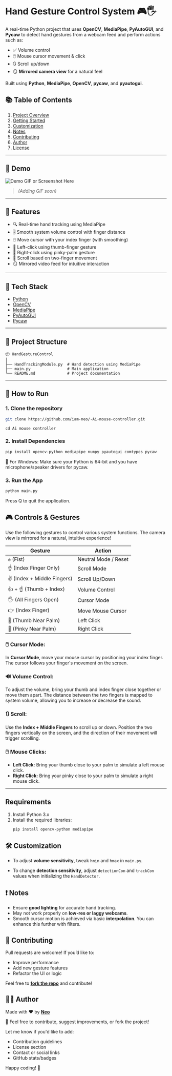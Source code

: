 # Hand Gesture Control System 🎮🖐️

A real-time Python project that uses **OpenCV**, **MediaPipe**, **PyAutoGUI**, and **Pycaw** to detect hand gestures from a webcam feed and perform actions such as:

- ✅ Volume control  
- 🖱️ Mouse cursor movement & click  
- 🔃 Scroll up/down  
- 🪞 **Mirrored camera view** for a natural feel

Built using **Python**, **MediaPipe**, **OpenCV**, **pycaw**, and **pyautogui**.
## 📚 Table of Contents

1. [Project Overview](#project-overview)
2. [Getting Started](#getting-started)
3. [Customization](#customization)
4. [Notes](#notes)
5. [Contributing](#contributing)
6. [Author](##Author)
7. [License](#license)

---

## 📸 Demo

![Demo GIF or Screenshot Here](#)  
> *(Adding GIF soon)*

---

## 🔧 Features

- 🔍 Real-time hand tracking using MediaPipe
- 🎚️ Smooth system volume control with finger distance
- 🖱️ Move cursor with your index finger (with smoothing)
- 🔘 Left-click using thumb-finger gesture
- 🔘 Right-click using pinky-palm gesture
- 📜 Scroll based on two-finger movement
- 🪞 Mirrored video feed for intuitive interaction

---

## 🧠 Tech Stack

- [Python](https://www.python.org/)
- [OpenCV](https://opencv.org/)
- [MediaPipe](https://google.github.io/mediapipe/)
- [PyAutoGUI](https://pyautogui.readthedocs.io/en/latest/)
- [Pycaw](https://github.com/AndreMiras/pycaw)

---

## 📁 Project Structure
```
📦 HandGestureControl
│
├── HandTrackingModule.py  # Hand detection using MediaPipe
├── main.py                # Main application
└── README.md              # Project documentation
```

---

## 🚀 How to Run

### 1. Clone the repository

```bash
git clone https://github.com/iam-neo/-Ai-mouse-controller.git
```
```
cd Ai mouse controller
```
### 2. Install Dependencies
```python
pip install opencv-python mediapipe numpy pyautogui comtypes pycaw
```
🔐 For Windows: Make sure your Python is 64-bit and you have microphone/speaker drivers for pycaw.
### 3. Run the App
```python
python main.py
```
Press Q to quit the application.
## 🎮 Controls & Gestures

Use the following gestures to control various system functions. The camera view is mirrored for a natural, intuitive experience!

| Gesture                         | Action                           |
|----------------------------------|----------------------------------|
| ✊ (Fist)                        | Neutral Mode / Reset             |
| ☝️ (Index Finger Only)           | Scroll Mode                      |
| ✌️ (Index + Middle Fingers)      | Scroll Up/Down                   |
| 👍 + ☝️ (Thumb + Index)          | Volume Control                   |
| 🖐️ (All Fingers Open)           | Cursor Mode                      |
| 👉 (Index Finger)                | Move Mouse Cursor                |
| 🤏 (Thumb Near Palm)             | Left Click                       |
| 👋 (Pinky Near Palm)             | Right Click                      |

### 🖱️ Cursor Mode:

In **Cursor Mode**, move your mouse cursor by positioning your index finger. The cursor follows your finger's movement on the screen.

### 🔊 Volume Control:

To adjust the volume, bring your thumb and index finger close together or move them apart. The distance between the two fingers is mapped to system volume, allowing you to increase or decrease the sound.

### 🔃 Scroll:

Use the **Index + Middle Fingers** to scroll up or down. Position the two fingers vertically on the screen, and the direction of their movement will trigger scrolling.

### 🖱️ Mouse Clicks:

- **Left Click:** Bring your thumb close to your palm to simulate a left mouse click.
- **Right Click:** Bring your pinky close to your palm to simulate a right mouse click.

---
## Requirements

1. Install Python 3.x
2. Install the required libraries:
   ```bash
   pip install opencv-python mediapipe
   ```

## 🛠️ Customization

- To adjust **volume sensitivity**, tweak `hmin` and `hmax` in `main.py`.

- To change **detection sensitivity**, adjust `detectionCon` and `trackCon` values when initializing the `HandDetector`.

## ❗ Notes

- Ensure **good lighting** for accurate hand tracking.
- May not work properly on **low-res or laggy webcams**.
- Smooth cursor motion is achieved via basic **interpolation**. You can enhance this further with filters.

## 🤝 Contributing

Pull requests are welcome! If you’d like to:
- Improve performance
- Add new gesture features
- Refactor the UI or logic

Feel free to [**fork the repo**](https://github.com/iam-neo/-Ai-mouse-controller/fork) and contribute!



## 🧑‍💻 Author

Made with ❤️ by [**Neo**](https://github.com/iam-neo)

📧 Feel free to contribute, suggest improvements, or fork the project!

Let me know if you'd like to add:

- Contribution guidelines
- License section
- Contact or social links
- GitHub stats/badges

Happy coding! 🚀

